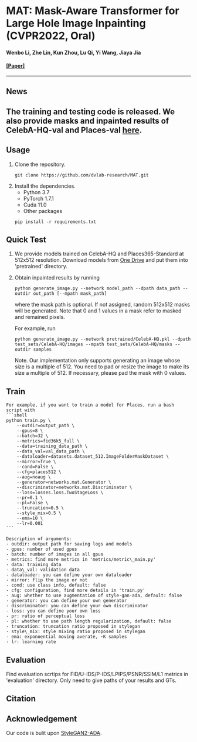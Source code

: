 # MAT: Mask-Aware Transformer for Large Hole Image Inpainting (CVPR2022, Oral)

#### Wenbo Li, Zhe Lin, Kun Zhou, Lu Qi, Yi Wang, Jiaya Jia

#### [\[Paper\]]()
---

## News

The training and testing code is released. We also provide masks and inpainted results of CelebA-HQ-val and Places-val [here]().
---

## Usage

1. Clone the repository.
    ```shell
    git clone https://github.com/dvlab-research/MAT.git 
    ```
2. Install the dependencies.
    - Python 3.7
    - PyTorch 1.7.1
    - Cuda 11.0
    - Other packages
    ```shell
    pip install -r requirements.txt
    ```

## Quick Test

1. We provide models trained on CelebA-HQ and Places365-Standard at 512x512 resolution. Download models from [One Drive]() and put them into 'pretrained' directory.

2. Obtain inpainted results by running
    ```shell
    python generate_image.py --network model_path --dpath data_path --outdir out_path [--mpath mask_path]
    ```
    where the mask path is optional. If not assigned, random 512x512 masks will be generated. Note that 0 and 1 values in a mask refer to masked and remained pixels.

    For example, run
    ```shell
    python generate_image.py --network pretrained/CelebA-HQ.pkl --dpath test_sets/CelebA-HQ/images --mpath test_sets/CelebA-HQ/masks --outdir samples
    ```

    Note. Our implementation only supports generating an image whose size is a multiple of 512. You need to pad or resize the image to make its size a multiple of 512. If necessary, please pad the mask with 0 values.

## Train

    For example, if you want to train a model for Places, run a bash script with
    ```shell
    python train.py \
        --outdir=output_path \
        --gpus=8 \
        --batch=32 \
        --metrics=fid36k5_full \
        --data=training_data_path \
        --data_val=val_data_path \
        --dataloader=datasets.dataset_512.ImageFolderMaskDataset \
        --mirror=True \
        --cond=False \
        --cfg=places512 \
        --aug=noaug \
        --generator=networks.mat.Generator \
        --discriminator=networks.mat.Discriminator \
        --loss=losses.loss.TwoStageLoss \
        --pr=0.1 \
        --pl=False \
        --truncation=0.5 \
        --style_mix=0.5 \
        --ema=10 \
        --lr=0.001
    ```

    Description of arguments:
    - outdir: output path for saving logs and models
    - gpus: number of used gpus
    - batch: number of images in all gpus
    - metrics: find more metrics in 'metrics/metric\_main.py'
    - data: training data
    - data\_val: validation data
    - dataloader: you can define your own dataloader
    - mirror: flip the image or not
    - cond: use class info, default: false
    - cfg: configuration, find more details in 'train.py'
    - aug: whether to use augmentation of style-gan-ada, default: false
    - generator: you can define your own generator
    - discriminator: you can define your own discriminator
    - loss: you can define your own loss
    - pr: ratio of perceptual loss
    - pl: whether to use path length regularization, default: false
    - truncation: truncation ratio proposed in stylegan
    - style\_mix: style mixing ratio proposed in stylegan
    - ema: exponoential moving averate, ~K samples
    - lr: learning rate

## Evaluation

Find evaluation scrtips for FID/U-IDS/P-IDS/LPIPS/PSNR/SSIM/L1 metrics in 'evaluation' directory. Only need to give paths of your results and GTs. 

## Citation

## Acknowledgement
Our code is bulit upon [StyleGAN2-ADA](https://github.com/NVlabs/stylegan2-ada-pytorch).
